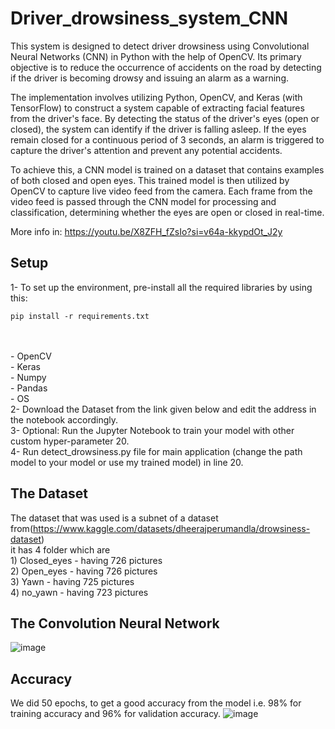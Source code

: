 # Driver_drowsiness_system_CNN

This system is designed to detect driver drowsiness using Convolutional Neural Networks (CNN) in Python with the help of OpenCV. Its primary objective is to reduce the occurrence of accidents on the road by detecting if the driver is becoming drowsy and issuing an alarm as a warning.

The implementation involves utilizing Python, OpenCV, and Keras (with TensorFlow) to construct a system capable of extracting facial features from the driver's face. By detecting the status of the driver's eyes (open or closed), the system can identify if the driver is falling asleep. If the eyes remain closed for a continuous period of 3 seconds, an alarm is triggered to capture the driver's attention and prevent any potential accidents.

To achieve this, a CNN model is trained on a dataset that contains examples of both closed and open eyes. This trained model is then utilized by OpenCV to capture live video feed from the camera. Each frame from the video feed is passed through the CNN model for processing and classification, determining whether the eyes are open or closed in real-time.

More info in: https://youtu.be/X8ZFH_fZsIo?si=v64a-kkypdOt_J2y

## Setup

1- To set up the environment, pre-install all the required libraries by using this:
```
pip install -r requirements.txt
```
<br />
<br />- OpenCV<br /> - Keras<br /> - Numpy<br /> - Pandas<br /> - OS<br />
2- Download the Dataset from the link given below and edit the address in the notebook accordingly.<br />
3- Optional: Run the Jupyter Notebook to train your model with other custom hyper-parameter 20.<br />
4- Run detect_drowsiness.py file for main application (change the path model to your model or use my trained model) in line 20.<br />

## The Dataset

The dataset that was used is a subnet of a dataset from(https://www.kaggle.com/datasets/dheerajperumandla/drowsiness-dataset)<br />
it has 4 folder which are <br />1) Closed_eyes - having 726 pictures<br /> 2) Open_eyes - having 726 pictures<br /> 3) Yawn - having 725 pictures<br /> 4) no_yawn - having 723 pictures<br />

## The Convolution Neural Network

![image](https://github.com/nguyenquangtung/DL_Driver-drowsiness-detection/assets/59195029/9b89ad67-dfca-4f23-8b4b-b5058ed5075d)


## Accuracy

We did 50 epochs, to get a good accuracy from the model i.e. 98% for training accuracy and 96% for validation accuracy.
![image](https://github.com/nguyenquangtung/DL_Driver-drowsiness-detection/assets/59195029/07efe230-00e5-478a-b96a-9f63d2e91ceb)


<!-- 
## The Output
1. Open Eyes<br />
   ![Open_eyes](https://user-images.githubusercontent.com/16632408/159187179-b557ab8e-fb8c-4408-850b-417893014f8c.png)
2. Close Eyes<br />
   Here we detect wheater the eyes are closed and count the number of frames for which the eyes were closed (which is 10 frame) greater then that the Alarm will ring and the WARNING sign is displayed.
   ![Closed_eyes](https://user-images.githubusercontent.com/16632408/159187305-68cbdee3-8325-4216-85e3-7dbb66a429fb.png) -->
